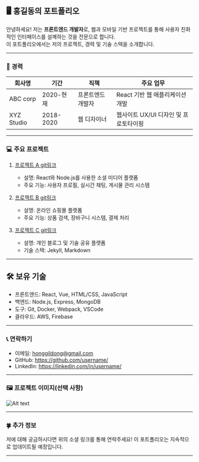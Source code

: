 ## 🖥️ 홍길동의 포트폴리오

안녕하세요! 저는 **프론트엔드 개발자**로, 웹과 모바일 기반 프로젝트를 통해 사용자 친화적인 인터페이스를 설꼐하는 것을 전문으로 합니다.  
이 포트폴리오에서는 저의 프로젝트, 경력 및 기술 스택을 소개합니다.

---

### :office: 경력

| 회사명     | 기간      | 직책              | 주요 업무                             |
| ---------- | --------- | ----------------- | ------------------------------------- |
| ABC corp   | 2020-현재 | 프론트엔드 개발자 | React 기반 웹 애플리케이션 개발       |
| XYZ Studio | 2018-2020 | 웹 디자이너       | 웹사이트 UX/UI 디자인 및 프로토타이핑 |

---

### :computer: 주요 프로젝트

1. [프로젝트 A git링크](https://github.com/username, "git")

   - 설명: React와 Node.js를 사용한 소셜 미디어 플랫폼
   - 주요 기능: 사용자 프로필, 실시간 채팅, 게시물 관리 시스템

2. [프로젝트 B git링크](https://github.com/username, "git")

   - 설명: 온라인 쇼핑몰 플랫폼
   - 주요 기능: 상품 검색, 장바구니 시스템, 결제 처리

3. [프로젝트 C git링크](https://github.com/username, "git")

   - 설명: 개인 블로그 및 기술 공유 플랫폼
   - 기술 스택: Jekyll, Markdown

---

## 	🛠️ 보유 기술

- 프론트엔드: React, Vue, HTML/CSS, JavaScript
- 백엔드: Node.js, Express, MongoDB
- 도구: Git, Docker, Webpack, VSCode
- 클라우드: AWS, Firebase

---

### :telephone_receiver: 연락하기

- 이메일: <honggildong@gmail.com>
- GitHub: <https://github.com/username/>
- LinkedIn: <https://linkedin.com/in/username/>

---

### 🖼️ 프로젝트 이미지(선택 사항)

![Alt text](/path/to/img.jpg)

---

### 🍀 추가 정보

저에 대해 궁금하시다면 위의 소셜 링크를 통해 연락주세요! 이 포트폴리오는 지속적으로 업데이트될 예정입니다.

---

